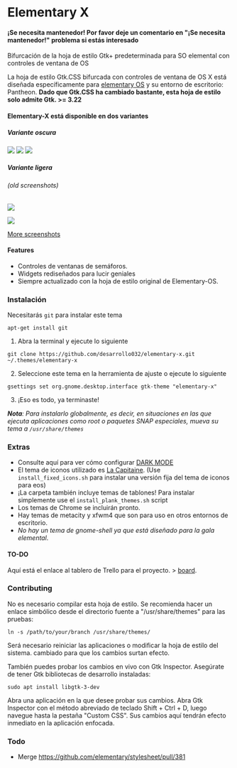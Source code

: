 # Elementary X  

#### ¡Se necesita mantenedor! Por favor deje un comentario en "¡Se necesita mantenedor!" problema si estás interesado

Bifurcación de la hoja de estilo Gtk+ predeterminada para SO elemental con controles de ventana de OS 

La hoja de estilo Gtk.CSS bifurcada con controles de ventana de OS X está diseñada específicamente para [elementary OS](https://elementary.io) y su entorno de escritorio: Pantheon. **Dado que Gtk.CSS ha cambiado bastante, esta hoja de estilo solo admite Gtk. >= 3.22**

#### Elementary-X está disponible en dos variantes

##### Variante oscura

![](https://i.imgur.com/kWuZ2aY.png)
![](https://i.imgur.com/n2T2tjm.png)
![](https://i.imgur.com/lPLt0Xx.png)

##### Variante ligera
###### (old screenshots)

![](http://i.imgur.com/AFwq5WW.png)

![](http://i.imgur.com/XjGm1FX.png)


[More screenshots](https://imgur.com/a/yoBOoSx)

#### Features

- Controles de ventanas de semáforos.
- Widgets rediseñados para lucir geniales
- Siempre actualizado con la hoja de estilo original de Elementary-OS.

### Instalación

Necesitarás ```git``` para instalar este tema
   ```
  apt-get install git
```

1. Abra la terminal y ejecute lo siguiente
```
git clone https://github.com/desarrollo032/elementary-x.git ~/.themes/elementary-x
```
2. Seleccione este tema en la herramienta de ajuste o ejecute lo siguiente
```
gsettings set org.gnome.desktop.interface gtk-theme "elementary-x"
```  
3. ¡Eso es todo, ya terminaste!

***Nota**: Para instalarlo globalmente, es decir, en situaciones en las que ejecuta aplicaciones como root o paquetes SNAP especiales, mueva su tema a ```/usr/share/themes ```*

### Extras
* Consulte aquí para ver cómo configurar [DARK MODE](https://askubuntu.com/questions/769417/how-to-change-global-dark-theme-on-and-off-through-terminal) 
* El tema de iconos utilizado es [La Capitaine](https://github.com/keeferrourke/la-capitaine-icon-theme). (Use `install_fixed_icons.sh` para instalar una versión fija del tema de iconos para eos)
* ¡La carpeta también incluye temas de tablones! Para instalar simplemente use el ```install_plank_themes.sh``` script
* Los temas de Chrome se incluirán pronto.
* Hay temas de metacity y xfwm4 que son para uso en otros entornos de escritorio.
* *No hay un tema de gnome-shell ya que está diseñado para la gala elemental*.

#### TO-DO
Aquí está el enlace al tablero de Trello para el proyecto. >  [board](https://trello.com/b/hEsKYAOa).  


### Contributing

No es necesario compilar esta hoja de estilo. Se recomienda hacer un enlace simbólico desde el directorio fuente a "/usr/share/themes" para las pruebas:

    ln -s /path/to/your/branch /usr/share/themes/

Será necesario reiniciar las aplicaciones o modificar la
hoja de estilo del sistema. cambiado para que los cambios
surtan efecto.

También puedes probar los cambios en vivo con Gtk Inspector. 
Asegúrate de tener Gtk bibliotecas de desarrollo instaladas:

    sudo apt install libgtk-3-dev

Abra una aplicación en la que desee probar sus cambios. Abra Gtk 
Inspector con el método abreviado de teclado Shift + Ctrl + D, luego 
navegue hasta la pestaña "Custom CSS". Sus cambios aquí tendrán 
efecto inmediato en la aplicación enfocada.

### Todo

* Merge https://github.com/elementary/stylesheet/pull/381
